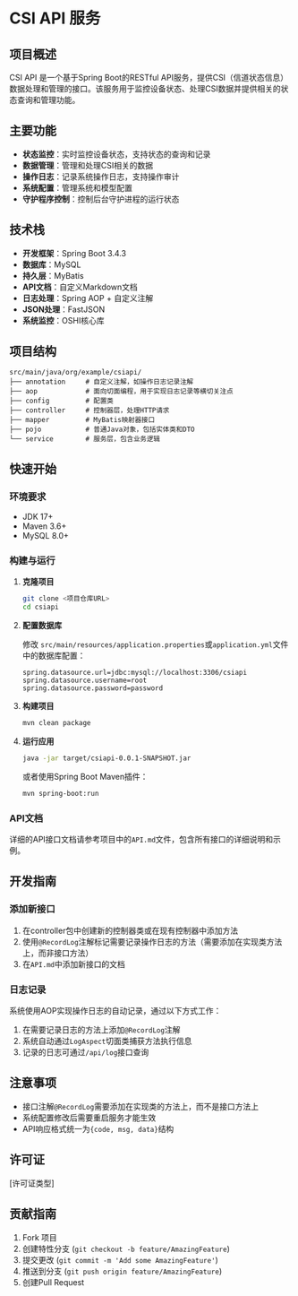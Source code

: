 # CSI API 服务

## 项目概述
CSI API 是一个基于Spring Boot的RESTful API服务，提供CSI（信道状态信息）数据处理和管理的接口。该服务用于监控设备状态、处理CSI数据并提供相关的状态查询和管理功能。

## 主要功能
- **状态监控**：实时监控设备状态，支持状态的查询和记录
- **数据管理**：管理和处理CSI相关的数据
- **操作日志**：记录系统操作日志，支持操作审计
- **系统配置**：管理系统和模型配置
- **守护程序控制**：控制后台守护进程的运行状态

## 技术栈
- **开发框架**：Spring Boot 3.4.3
- **数据库**：MySQL
- **持久层**：MyBatis
- **API文档**：自定义Markdown文档
- **日志处理**：Spring AOP + 自定义注解
- **JSON处理**：FastJSON
- **系统监控**：OSHI核心库

## 项目结构
```
src/main/java/org/example/csiapi/
├── annotation     # 自定义注解，如操作日志记录注解
├── aop            # 面向切面编程，用于实现日志记录等横切关注点
├── config         # 配置类
├── controller     # 控制器层，处理HTTP请求
├── mapper         # MyBatis映射器接口
├── pojo           # 普通Java对象，包括实体类和DTO
└── service        # 服务层，包含业务逻辑
```

## 快速开始

### 环境要求
- JDK 17+
- Maven 3.6+
- MySQL 8.0+

### 构建与运行
1. **克隆项目**
   ```bash
   git clone <项目仓库URL>
   cd csiapi
   ```

2. **配置数据库**
   
   修改 `src/main/resources/application.properties`或`application.yml`文件中的数据库配置：
   ```properties
   spring.datasource.url=jdbc:mysql://localhost:3306/csiapi
   spring.datasource.username=root
   spring.datasource.password=password
   ```

3. **构建项目**
   ```bash
   mvn clean package
   ```

4. **运行应用**
   ```bash
   java -jar target/csiapi-0.0.1-SNAPSHOT.jar
   ```
   或者使用Spring Boot Maven插件：
   ```bash
   mvn spring-boot:run
   ```

### API文档
详细的API接口文档请参考项目中的`API.md`文件，包含所有接口的详细说明和示例。

## 开发指南

### 添加新接口
1. 在controller包中创建新的控制器类或在现有控制器中添加方法
2. 使用`@RecordLog`注解标记需要记录操作日志的方法（需要添加在实现类方法上，而非接口方法）
3. 在`API.md`中添加新接口的文档

### 日志记录
系统使用AOP实现操作日志的自动记录，通过以下方式工作：
1. 在需要记录日志的方法上添加`@RecordLog`注解
2. 系统自动通过`LogAspect`切面类捕获方法执行信息
3. 记录的日志可通过`/api/log`接口查询

## 注意事项
- 接口注解`@RecordLog`需要添加在实现类的方法上，而不是接口方法上
- 系统配置修改后需要重启服务才能生效
- API响应格式统一为`{code, msg, data}`结构

## 许可证
[许可证类型]

## 贡献指南
1. Fork 项目
2. 创建特性分支 (`git checkout -b feature/AmazingFeature`)
3. 提交更改 (`git commit -m 'Add some AmazingFeature'`)
4. 推送到分支 (`git push origin feature/AmazingFeature`)
5. 创建Pull Request 